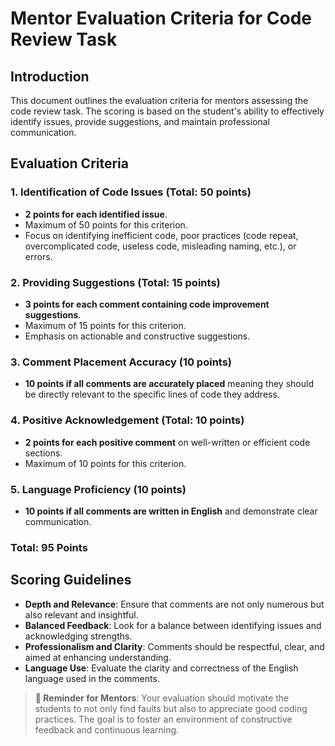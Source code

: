 # Mentor Evaluation Criteria for Code Review Task

## Introduction

This document outlines the evaluation criteria for mentors assessing the code review task. The scoring is based on the student's ability to effectively identify issues, provide suggestions, and maintain professional communication.

## Evaluation Criteria

### 1. Identification of Code Issues (Total: 50 points)

- **2 points for each identified issue**.
- Maximum of 50 points for this criterion.
- Focus on identifying inefficient code, poor practices (code repeat, overcomplicated code, useless code, misleading naming, etc.), or errors.

### 2. Providing Suggestions (Total: 15 points)

- **3 points for each comment containing code improvement suggestions**.
- Maximum of 15 points for this criterion.
- Emphasis on actionable and constructive suggestions.

### 3. Comment Placement Accuracy (10 points)

- **10 points if all comments are accurately placed** meaning they should be directly relevant to the specific lines of code they address.

### 4. Positive Acknowledgement (Total: 10 points)

- **2 points for each positive comment** on well-written or efficient code sections.
- Maximum of 10 points for this criterion.

### 5. Language Proficiency (10 points)

- **10 points if all comments are written in English** and demonstrate clear communication.

### Total: 95 Points

## Scoring Guidelines

- **Depth and Relevance**: Ensure that comments are not only numerous but also relevant and insightful.
- **Balanced Feedback**: Look for a balance between identifying issues and acknowledging strengths.
- **Professionalism and Clarity**: Comments should be respectful, clear, and aimed at enhancing understanding.
- **Language Use**: Evaluate the clarity and correctness of the English language used in the comments.

> **📌 Reminder for Mentors**: Your evaluation should motivate the students to not only find faults but also to appreciate good coding practices. The goal is to foster an environment of constructive feedback and continuous learning.
